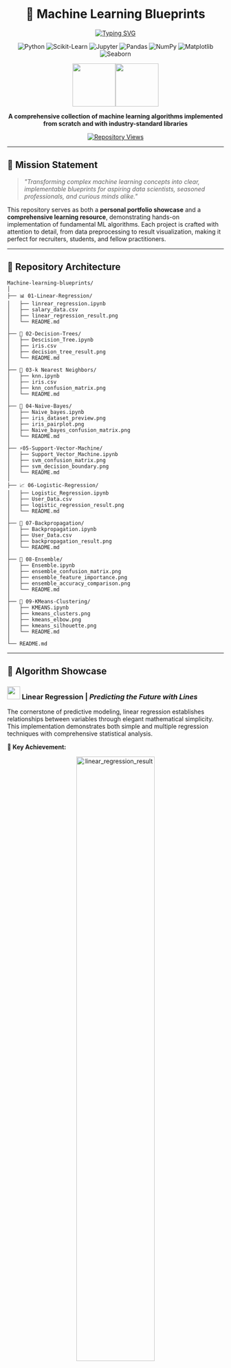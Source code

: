 # <div align="center">🧠 Machine Learning Blueprints</div>

<div align="center">
  
[![Typing SVG](https://readme-typing-svg.herokuapp.com?font=Fira+Code&weight=600&size=24&duration=3000&pause=1000&color=2E86C1&center=true&vCenter=true&width=600&lines=Welcome+to+My+ML+Journey!;Exploring+Algorithms+Step+by+Step;From+Theory+to+Implementation;Building+Tomorrow's+Intelligence)](https://git.io/typing-svg)

![Python](https://img.shields.io/badge/Python-3776AB?style=for-the-badge&logo=python&logoColor=white)
![Scikit-Learn](https://img.shields.io/badge/scikit--learn-F7931E?style=for-the-badge&logo=scikit-learn&logoColor=white)
![Jupyter](https://img.shields.io/badge/Jupyter-F37626?style=for-the-badge&logo=jupyter&logoColor=white)
![Pandas](https://img.shields.io/badge/Pandas-150458?style=for-the-badge&logo=pandas&logoColor=white)
![NumPy](https://img.shields.io/badge/NumPy-013243?style=for-the-badge&logo=numpy&logoColor=white)
![Matplotlib](https://img.shields.io/badge/Matplotlib-11557c?style=for-the-badge&logo=plotly&logoColor=white)
![Seaborn](https://img.shields.io/badge/Seaborn-4c72b0?style=for-the-badge&logo=python&logoColor=white)

<img src="https://user-images.githubusercontent.com/74038190/212257454-16e3712e-945a-4ca2-b238-408ad0bf87e6.gif" width="100"><img src="https://user-images.githubusercontent.com/74038190/212257472-08e52665-c503-4bd9-aa20-f5a4dae769b5.gif" width="100">

**A comprehensive collection of machine learning algorithms implemented from scratch and with industry-standard libraries**

[![Repository Views](https://komarev.com/ghpvc/?username=yourusername&repo=Machine-learning-blueprints&color=blueviolet&style=for-the-badge)](https://github.com/yourusername/Machine-learning-blueprints)

</div>

---

## 🎯 **Mission Statement**

> *"Transforming complex machine learning concepts into clear, implementable blueprints for aspiring data scientists, seasoned professionals, and curious minds alike."*

This repository serves as both a **personal portfolio showcase** and a **comprehensive learning resource**, demonstrating hands-on implementation of fundamental ML algorithms. Each project is crafted with attention to detail, from data preprocessing to result visualization, making it perfect for recruiters, students, and fellow practitioners.

---

## 📁 **Repository Architecture**

```
Machine-learning-blueprints/
│
├── 📊 01-Linear-Regression/
│   ├── linrear_regression.ipynb
│   ├── salary_data.csv
│   ├── linear_regression_result.png
│   └── README.md
│
├── 🌳 02-Decision-Trees/
│   ├── Descision_Tree.ipynb
│   ├── iris.csv
│   ├── decision_tree_result.png
│   └── README.md
│
├── 🎯 03-k Nearest Neighbors/
│   ├── knn.ipynb
│   ├── iris.csv
│   ├── knn_confusion_matrix.png
│   └── README.md
│
├── 🎲 04-Naive-Bayes/
│   ├── Naive_bayes.ipynb
│   ├── iris_dataset_preview.png
│   ├── iris_pairplot.png
│   ├── Naive_bayes_confusion_matrix.png
│   └── README.md
│
├── ⚡05-Support-Vector-Machine/
│   ├── Support_Vector_Machine.ipynb
│   ├── svm_confusion_matrix.png
│   ├── svm_decision_boundary.png
│   └── README.md
│
├── 📈 06-Logistic-Regression/
│   ├── Logistic_Regression.ipynb
│   ├── User_Data.csv
│   ├── logistic_regression_result.png
│   └── README.md
│
├── 🧠 07-Backpropagation/
│   ├── Backpropagation.ipynb
│   ├── User_Data.csv
│   ├── backpropagation_result.png
│   └── README.md
│
├── 🔀 08-Ensemble/
│   ├── Ensemble.ipynb
│   ├── ensemble_confusion_matrix.png
│   ├── ensemble_feature_importance.png
│   ├── ensemble_accuracy_comparison.png
│   └── README.md
│
├── 🎯 09-KMeans-Clustering/
│   ├── KMEANS.ipynb
│   ├── kmeans_clusters.png
│   ├── kmeans_elbow.png
│   ├── kmeans_silhouette.png
│   └── README.md
│
└── README.md 
```

---

## 🚀 **Algorithm Showcase**

### <img src="https://user-images.githubusercontent.com/74038190/212257468-1e9a91f1-b626-4baa-b15d-5c385dfa7ed2.gif" width="30"> **Linear Regression** | *Predicting the Future with Lines*

The cornerstone of predictive modeling, linear regression establishes relationships between variables through elegant mathematical simplicity. This implementation demonstrates both simple and multiple regression techniques with comprehensive statistical analysis.

**🎯 Key Achievement:**
<p align="center">
  <img src="01-linear-regression/linear_regression_result.png" width="60%" alt="linear_regression_result"/>
</p>

*Beautiful visualization showcasing perfect linear relationships and prediction accuracy*

**[🔍 Explore Full Implementation →](01-Linear-regression/)**

---

### <img src="https://user-images.githubusercontent.com/74038190/212257465-7ce8d493-cac5-494e-982a-5a9deb852c4b.gif" width="30"> **Decision Trees** | *Logic That Branches*

Nature-inspired decision-making algorithm that splits data based on feature importance. This project showcases the interpretability power of tree-based models with stunning visualizations of decision boundaries.

**🌟 Visualization Magic:**
<p align="center">
  <img src="02-Decision_Trees/decision_tree_result.png" width="60%" alt="decision_tree_result"/>
</p>

*Interactive tree structure revealing the algorithm's decision-making process*

**[🔍 Dive Into Decisions →](02-Decision_Trees/)**

---

### <img src="https://user-images.githubusercontent.com/74038190/212257460-738ff738-247f-4445-a718-cdd0ca76e2db.gif" width="30"> **k-Nearest Neighbors** | *Friendship-Based Learning*

The intuitive algorithm that classifies based on proximity - "tell me who your neighbors are, and I'll tell you who you are." This implementation explores different distance metrics and optimization techniques.

**📊 Performance Analytics:**
<p align="center">
  <img src="03-k-Nearest-Neighbors/knn_confusion_matrix.png" width="60%" alt="KNN Confusion Matrix"/>
</p>

*Precision-crafted confusion matrix showcasing classification excellence*

**[🔍 Meet Your Neighbors →](03-k-Nearest-Neighbors/)**

---

### <img src="https://user-images.githubusercontent.com/74038190/212257467-871d32b7-e401-42e8-a166-fcfd7baa4c6b.gif" width="30"> **Naive Bayes** | *Probability Powerhouse*

Harness the power of Bayes' theorem for classification tasks. This project features comprehensive analysis of the famous Iris dataset with beautiful statistical visualizations.

**🌺 Dataset Deep Dive:**
<div align="center">
<img src="04-Naive-Bayes/iris_dataset_preview.png" width="45%">
<img src="04-Naive-Bayes/iris_pairplot.png" width="45%">
</div>

**🎯 Classification Mastery:**
![Naive Bayes Confusion Matrix](04-Naive-Bayes/Naive_bayes_confusion_matrix.png)

**[🔍 Explore Probabilistic Magic →](04-Naive-Bayes/)**

---

### <img src="https://user-images.githubusercontent.com/74038190/212257454-16e3712e-945a-4ca2-b238-408ad0bf87e6.gif" width="30"> **Support Vector Machine** | *Maximum Margin Mastery*

The geometric genius of machine learning, SVMs find optimal decision boundaries with mathematical precision. This implementation showcases both classification and the beauty of kernel tricks.

**⚡ Dual Power Visualization:**
<div align="center">
<img src="05-Support-Vector-Machine/svm_decision_boundary.png" width="48%">
<img src="05-Support-Vector-Machine/svm_confusion_matrix.png" width="48%">
</div>

*Left: Elegant decision boundaries | Right: Classification performance metrics*

**[🔍 Master the Margins →](05-Support-Vector-Machine/)**

---

### <img src="https://user-images.githubusercontent.com/74038190/212257472-08e52665-c503-4bd9-aa20-f5a4dae769b5.gif" width="30"> **Logistic Regression** | *Sigmoid Sophistication*

Where linear regression meets classification through the elegant sigmoid function. This project demonstrates the power of logistic regression in binary and multiclass scenarios.

**📈 Sigmoid Success:**
![Logistic Regression Result](06-Logistic-Regression/logistic_regression_result.png)

*Smooth probability curves showcasing classification confidence*

**[🔍 Sigmoid Into Success →](06-Logistic-Regression/)**

---

### <img src="https://user-images.githubusercontent.com/74038190/212257463-4d082cb4-7483-4eaf-bc25-6dde2628aabd.gif" width="30"> **Backpropagation** | *Neural Network Genesis*

The foundation of deep learning - understanding how neural networks learn through gradient descent and backpropagation. This implementation builds networks from scratch.

**🧠 Neural Architecture:**
![Backpropagation Result](07-Backpropagation/backpropagation_result.png)

*Visualizing the learning process through gradient flow*

**[🔍 Dive Deep Into Neurons →](07-Backpropagation/)**

---

### <img src="https://user-images.githubusercontent.com/74038190/212257464-4e7296c4-2de8-406c-a6ce-b9d8ad0f4ae5.gif" width="30"> **Ensemble Learning** | *Collective Intelligence*

The wisdom of crowds applied to machine learning. This comprehensive project explores Random Forests, Gradient Boosting, and Voting classifiers with detailed performance comparisons.

**🔀 Triple Threat Analysis:**
<div align="center">
<img src="08-Ensemble-Learning/Ensemble_confusion_matrix.png" width="32%">
<img src="08-Ensemble-Learning/Ensemble_feature_importance.png" width="32%">
<img src="08-Ensemble-Learning/Ensemble_accuracy_comparison.png" width="32%">
</div>

*Performance Matrix | Feature Insights | Model Comparison*

**[🔍 Unite The Algorithms →](08-Ensemble-Learning/)**

---

### <img src="https://user-images.githubusercontent.com/74038190/212257469-e9c0a5d3-5f2f-4a14-8d7b-87d7e9bdf34a.gif" width="30"> **K-Means Clustering** | *Unsupervised Discovery*

Discover hidden patterns in data without labels. This project showcases the complete clustering pipeline from optimal cluster selection to comprehensive evaluation metrics.

**🎯 Clustering Trinity:**
<div align="center">
<img src="09-KMeans-Clustering/kmeans_clusters.png" width="30%">
<img src="09-KMeans-Clustering/kmeans_elbow.png" width="30%">
<img src="09-KMeans-Clustering/kmeans_silhouette.png" width="30%">
</div>

*Cluster Visualization | Elbow Method | Silhouette Analysis*

**[🔍 Uncover Hidden Patterns →](09-KMeans-Clustering/)**

---

## 🛠️ **Technology Stack**

<div align="center">

| **Core Language** | **ML Framework** | **Data Analysis** | **Visualization** | **Environment** |
|:-:|:-:|:-:|:-:|:-:|
| ![Python](https://img.shields.io/badge/Python-FFD43B?style=for-the-badge&logo=python&logoColor=blue) | ![Scikit-Learn](https://img.shields.io/badge/scikit_learn-F7931E?style=for-the-badge&logo=scikit-learn&logoColor=white) | ![Pandas](https://img.shields.io/badge/Pandas-2C2D72?style=for-the-badge&logo=pandas&logoColor=white) | ![Matplotlib](https://img.shields.io/badge/Matplotlib-11557c?style=for-the-badge) | ![Jupyter](https://img.shields.io/badge/Jupyter-F37626.svg?&style=for-the-badge&logo=Jupyter&logoColor=white) |
| ![NumPy](https://img.shields.io/badge/Numpy-777BB4?style=for-the-badge&logo=numpy&logoColor=white) | | | ![Seaborn](https://img.shields.io/badge/Seaborn-blue?style=for-the-badge) | |

</div>

---

## 🎓 **Learning Outcomes**

<div align="center">

```mermaid
graph TD
    A[Machine Learning Blueprints] --> B[Supervised Learning]
    A --> C[Unsupervised Learning]
    A --> D[Model Evaluation]
    
    B --> E[Regression Algorithms]
    B --> F[Classification Methods]
    B --> G[Neural Networks]
    
    C --> H[Clustering Techniques]
    
    D --> I[Cross Validation]
    D --> J[Performance Metrics]
    D --> K[Visualization Skills]
    
    E --> L[Linear & Logistic Regression]
    F --> M[Trees, SVM, Naive Bayes, KNN]
    G --> N[Backpropagation & Deep Learning]
    H --> O[K-Means & Pattern Discovery]
```

</div>

---

## 🌟 **What Makes This Special**

<table>
<tr>
<td width="50%">

### 🔬 **Research Quality**
- Comprehensive algorithm implementations
- Statistical rigor in every analysis
- Professional-grade visualizations
- Reproducible research practices

</td>
<td width="50%">

### 📚 **Educational Value**
- Step-by-step learning progression
- Clear documentation and comments
- Real-world dataset applications
- Theory-to-practice bridge

</td>
</tr>
<tr>
<td>

### 💼 **Industry Ready**
- Production-quality code structure
- Best practices implementation
- Scalable algorithm designs
- Portfolio-worthy demonstrations

</td>
<td>

### 🚀 **Innovation Focus**
- Creative visualization techniques
- Performance optimization insights
- Comparative analysis approaches
- Cutting-edge evaluation metrics

</td>
</tr>
</table>

---

## 🤝 **Connect & Collaborate**

<div align="center">

[![Portfolio](https://img.shields.io/badge/Portfolio-FF5722?style=for-the-badge&logo=google-chrome&logoColor=white)](your-portfolio-link)
[![LinkedIn](https://img.shields.io/badge/LinkedIn-0077B5?style=for-the-badge&logo=linkedin&logoColor=white)]([your-linkedin-profile](https://www.linkedin.com/in/ruturaj018/))
[![GitHub](https://img.shields.io/badge/GitHub-100000?style=for-the-badge&logo=github&logoColor=white)](https://github.com/ruturaj-018)
[![Email](https://img.shields.io/badge/Email-D14836?style=for-the-badge&logo=gmail&logoColor=white)](mailto:ruturajmankapure4@gmail.com)

---

<div align="center">

**"Every algorithm tells a story. Every dataset holds secrets. Every model opens doors."**

[![Typing SVG](https://readme-typing-svg.herokuapp.com?font=Fira+Code&weight=400&size=16&duration=4000&pause=1000&color=36BCF7&center=true&vCenter=true&width=600&lines=Thank+you+for+exploring+my+ML+journey!;Star+⭐+if+you+found+this+helpful;Let's+build+the+future+together!)](https://git.io/typing-svg)

<img src="https://user-images.githubusercontent.com/74038190/212284100-561aa473-3905-4a80-b561-0d28506553ee.gif" width="900">

</div>

---

<p align="center">💡 Crafted with passion for Machine Learning & Data Science 🚀</p>
<p align="center">© 2025 Ruturaj | Machine Learning Blueprints</p>
<p align="center">
  <img src="https://readme-typing-svg.herokuapp.com?font=Fira+Code&size=22&duration=3000&pause=1000&color=0CF70C&center=true&vCenter=true&width=700&lines=🚀+Machine+Learning+Made+Practical;💡+Clean+Code+%7C+Beautiful+Visuals+%7C+Concept+Clarity;✨+Stay+Tuned+for+More+Projects!" />
</p>
